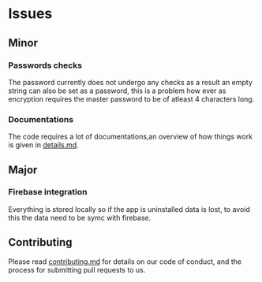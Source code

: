 # Issues

## Minor

### Passwords checks
The password currently does not undergo any checks as a result an empty string can also be set as a password, this is a problem how ever as encryption requires the master password to be of atleast 4 characters long.

### Documentations
The code requires a lot of documentations,an overview of how things work is given in [details.md](details.md).

## Major

### Firebase integration
Everything is stored locally so if the app is uninstalled data is lost, to avoid this the data need to be symc with firebase.

## Contributing

Please read [contributing.md](contributing.md) for details on our code of conduct, and the process for submitting pull requests to us.
